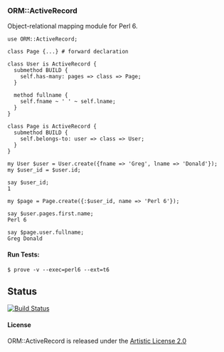
### ORM::ActiveRecord

Object-relational mapping module for Perl 6.

```perl6
use ORM::ActiveRecord;

class Page {...} # forward declaration

class User is ActiveRecord {
  submethod BUILD {
    self.has-many: pages => class => Page;
  }

  method fullname {
    self.fname ~ ' ' ~ self.lname;
  }
}

class Page is ActiveRecord {
  submethod BUILD {
    self.belongs-to: user => class => User;
  }
}
```

```perl6
my User $user = User.create({fname => 'Greg', lname => 'Donald'});
my $user_id = $user.id;

say $user_id;
1

my $page = Page.create({:$user_id, name => 'Perl 6'});

say $user.pages.first.name;
Perl 6

say $page.user.fullname;
Greg Donald
```

#### Run Tests:

```
$ prove -v --exec=perl6 --ext=t6
```

## Status

[![Build Status](https://travis-ci.org/gdonald/ORM-ActiveRecord.svg?branch=master)](https://travis-ci.org/gdonald/ORM-ActiveRecord)

#### License

ORM::ActiveRecord is released under the [Artistic License 2.0](https://opensource.org/licenses/Artistic-2.0)
